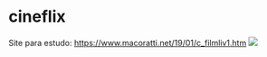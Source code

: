 # cineflix
Site para estudo: https://www.macoratti.net/19/01/c_filmliv1.htm
<img src="https://i.imgur.com/nrtHm10.png"/>
